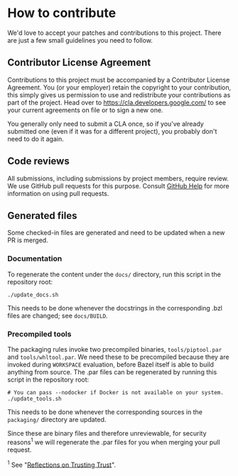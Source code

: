 # How to contribute

We'd love to accept your patches and contributions to this project. There are
just a few small guidelines you need to follow.

## Contributor License Agreement

Contributions to this project must be accompanied by a Contributor License
Agreement. You (or your employer) retain the copyright to your contribution,
this simply gives us permission to use and redistribute your contributions as
part of the project. Head over to <https://cla.developers.google.com/> to see
your current agreements on file or to sign a new one.

You generally only need to submit a CLA once, so if you've already submitted one
(even if it was for a different project), you probably don't need to do it
again.

## Code reviews

All submissions, including submissions by project members, require review. We
use GitHub pull requests for this purpose. Consult [GitHub Help] for more
information on using pull requests.

[GitHub Help]: https://help.github.com/articles/about-pull-requests/

## Generated files

Some checked-in files are generated and need to be updated when a new PR is
merged.

### Documentation

To regenerate the content under the `docs/` directory, run this script in the
repository root:

```shell
./update_docs.sh
```

This needs to be done whenever the docstrings in the corresponding .bzl files
are changed; see `docs/BUILD`.

### Precompiled tools

The packaging rules invoke two precompiled binaries, `tools/piptool.par` and
`tools/whltool.par`. We need these to be precompiled because they are invoked
during `WORKSPACE` evaluation, before Bazel itself is able to build anything
from source. The .par files can be regenerated by running this script in the
repository root:

```shell
# You can pass --nodocker if Docker is not available on your system.
./update_tools.sh
```

This needs to be done whenever the corresponding sources in the `packaging/`
directory are updated.

Since these are binary files and therefore unreviewable, for security
reasons<sup>1</sup> we will regenerate the .par files for you when merging your
pull request.

<sup>1</sup> See "[Reflections on Trusting Trust](https://en.wikipedia.org/wiki/Backdoor_(computing)#Compiler_backdoors)".

